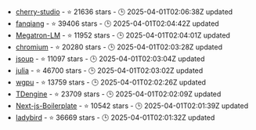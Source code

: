 - [cherry-studio](https://github.com/CherryHQ/cherry-studio) - ⭐ 21636 stars - 🕒 2025-04-01T02:06:38Z updated
- [fanqiang](https://github.com/bannedbook/fanqiang) - ⭐ 39406 stars - 🕒 2025-04-01T02:04:42Z updated
- [Megatron-LM](https://github.com/NVIDIA/Megatron-LM) - ⭐ 11952 stars - 🕒 2025-04-01T02:04:01Z updated
- [chromium](https://github.com/chromium/chromium) - ⭐ 20280 stars - 🕒 2025-04-01T02:03:28Z updated
- [jsoup](https://github.com/jhy/jsoup) - ⭐ 11097 stars - 🕒 2025-04-01T02:03:04Z updated
- [julia](https://github.com/JuliaLang/julia) - ⭐ 46700 stars - 🕒 2025-04-01T02:03:02Z updated
- [wgpu](https://github.com/gfx-rs/wgpu) - ⭐ 13759 stars - 🕒 2025-04-01T02:02:26Z updated
- [TDengine](https://github.com/taosdata/TDengine) - ⭐ 23709 stars - 🕒 2025-04-01T02:02:09Z updated
- [Next-js-Boilerplate](https://github.com/ixartz/Next-js-Boilerplate) - ⭐ 10542 stars - 🕒 2025-04-01T02:01:39Z updated
- [ladybird](https://github.com/LadybirdBrowser/ladybird) - ⭐ 36669 stars - 🕒 2025-04-01T02:01:32Z updated
